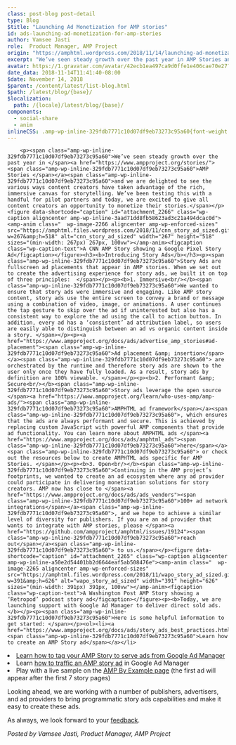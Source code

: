 ```yaml
---
class: post-blog post-detail
type: Blog
$title: "Launching Ad Monetization for AMP stories"
id: ads-launching-ad-monetization-for-amp-stories
author: Vamsee Jasti
role:  Product Manager, AMP Project
origin: "https://amphtml.wordpress.com/2018/11/14/launching-ad-monetization-for-amp-stories/amp/"
excerpt: "We’ve seen steady growth over the past year in AMP Stories and we are delighted to see the various ways content creators have taken advantage of the rich, immersive canvas for storytelling. We’ve been testing this with a handful for pilot partners and today, we are excited to give all content creators an opportunity to [&#8230;]"
avatar: https://1.gravatar.com/avatar/42ecb1ea497ca9d0ffe1e406cae70e27?s=96&d=identicon&r=G
date_data: 2018-11-14T11:41:40-08:00
$date: November 14, 2018
$parent: /content/latest/list-blog.html
$path: /latest/blog/{base}/
$localization:
  path: /{locale}/latest/blog/{base}/
components:
  - social-share
  - anim
inlineCSS: .amp-wp-inline-329fdb7771c10d07df9eb73273c95a60{font-weight:400;}.amp-wp-inline-a50e2d54401bb2d6644eaf5ab508476e{max-width:391px;}.amp-wp-inline-3aad71dd8fb58623ad3c21a494dcac0d{max-width:267px;}
---
```


<div class="amp-wp-article-content">

		<p><span class="amp-wp-inline-329fdb7771c10d07df9eb73273c95a60">We’ve seen steady growth over the past year in </span><a href="https://www.ampproject.org/stories/"><span class="amp-wp-inline-329fdb7771c10d07df9eb73273c95a60">AMP Stories </span></a><span class="amp-wp-inline-329fdb7771c10d07df9eb73273c95a60">and we are delighted to see the various ways content creators have taken advantage of the rich, immersive canvas for storytelling. We’ve been testing this with a handful for pilot partners and today, we are excited to give all content creators an opportunity to monetize their stories.</span></p><figure data-shortcode="caption" id="attachment_2266" class="wp-caption aligncenter amp-wp-inline-3aad71dd8fb58623ad3c21a494dcac0d"><amp-anim class="  wp-image-2266 aligncenter amp-wp-enforced-sizes" src="https://amphtml.files.wordpress.com/2018/11/cnn_story_ad_sized.gif?w=267&amp;h=518" alt="cnn_story_ad_sized" width="267" height="518" sizes="(min-width: 267px) 267px, 100vw"></amp-anim><figcaption class="wp-caption-text">A CNN AMP Story showing a Google Pixel Story Ad</figcaption></figure><h3><b>Introducing Story Ads</b></h3><p><span class="amp-wp-inline-329fdb7771c10d07df9eb73273c95a60">Story Ads are fullscreen ad placements that appear in AMP stories. When we set out to create the advertising experience for story ads, we built it on top of three principles:  </span></p><p><b>1. Immersive<br/></b><span class="amp-wp-inline-329fdb7771c10d07df9eb73273c95a60">We wanted to ensure that story ads were immersive and engaging. Like AMP story content, story ads use the entire screen to convey a brand or message using a combination of video, image, or animations. A user continues the tap gesture to skip over the ad if uninterested but also has a consistent way to explore the ad using the call to action button. In addition, every ad has a ‘consistent’ ad attribution label, so users are easily able to distinguish between an ad vs organic content inside a story. </span></p><p><a href="https://www.ampproject.org/docs/ads/advertise_amp_stories#ad-placement"><span class="amp-wp-inline-329fdb7771c10d07df9eb73273c95a60">Ad placement &amp; insertion</span></a><span class="amp-wp-inline-329fdb7771c10d07df9eb73273c95a60"> are orchestrated by the runtime and therefore story ads are shown to the user only once they have fully loaded. As a result, story ads by definition are 100% viewable. </span></p><p><b>2. Performant &amp; Secure<br/></b><span class="amp-wp-inline-329fdb7771c10d07df9eb73273c95a60">Story ads leverage the open source </span><a href="https://www.ampproject.org/learn/who-uses-amp/amp-ads/"><span class="amp-wp-inline-329fdb7771c10d07df9eb73273c95a60">AMPHTML ad framework</span></a><span class="amp-wp-inline-329fdb7771c10d07df9eb73273c95a60">, which ensures that the ads are always performant and secure. This is achieved by replacing custom JavaScript with powerful AMP components that provide ad functionality. You can learn more about AMPHTML ads </span><a href="https://www.ampproject.org/docs/ads/amphtml_ads"><span class="amp-wp-inline-329fdb7771c10d07df9eb73273c95a60">here</span></a><span class="amp-wp-inline-329fdb7771c10d07df9eb73273c95a60"> or check out the resources below to create AMPHTML ads specific for AMP Stories. </span></p><p><b>3. Open<br/></b><span class="amp-wp-inline-329fdb7771c10d07df9eb73273c95a60">Continuing in the AMP project’s footprints, we wanted to create an ad ecosystem where any ad provider could participate in delivering monetization solutions for story creators. AMP now has close to </span><a href="https://www.ampproject.org/docs/ads/ads_vendors"><span class="amp-wp-inline-329fdb7771c10d07df9eb73273c95a60">100+ ad network integrations</span></a><span class="amp-wp-inline-329fdb7771c10d07df9eb73273c95a60">, and we hope to achieve a similar level of diversity for publishers. If you are an ad provider that wants to integrate with AMP stories, please </span><a href="https://github.com/ampproject/amphtml/issues/19124"><span class="amp-wp-inline-329fdb7771c10d07df9eb73273c95a60">reach out</span></a><span class="amp-wp-inline-329fdb7771c10d07df9eb73273c95a60"> to us.</span></p><figure data-shortcode="caption" id="attachment_2265" class="wp-caption aligncenter amp-wp-inline-a50e2d54401bb2d6644eaf5ab508476e"><amp-anim class="  wp-image-2265 aligncenter amp-wp-enforced-sizes" src="https://amphtml.files.wordpress.com/2018/11/wapo_story_ad_sized.gif?w=391&amp;h=626" alt="wapo_story_ad_sized" width="391" height="626" sizes="(min-width: 391px) 391px, 100vw"></amp-anim><figcaption class="wp-caption-text">A Washington Post AMP Story showing a ‘Retropod’ podcast story ad</figcaption></figure><p><b>Today, we are launching support with Google Ad Manager to deliver direct sold ads. </b></p><p><span class="amp-wp-inline-329fdb7771c10d07df9eb73273c95a60">Here is some helpful information to get started: </span></p><ol><li><a href="https://www.ampproject.org/docs/ads/story_ads_best_practices.html"><span class="amp-wp-inline-329fdb7771c10d07df9eb73273c95a60">Learn how to create an AMP Story ad</span></a></li>
<li><a href="https://www.ampproject.org/docs/ads/advertise_amp_stories.html#google-ad-manager"><span class="amp-wp-inline-329fdb7771c10d07df9eb73273c95a60">Learn how to tag your AMP Story to serve ads from Google Ad Manager</span></a></li>
<li><span class="amp-wp-inline-329fdb7771c10d07df9eb73273c95a60">Learn </span><a href="https://support.google.com/admanager/answer/9038178"><span class="amp-wp-inline-329fdb7771c10d07df9eb73273c95a60">how to traffic an AMP story ad</span></a><span class="amp-wp-inline-329fdb7771c10d07df9eb73273c95a60"> in Google Ad Manager </span></li>
<li><span class="amp-wp-inline-329fdb7771c10d07df9eb73273c95a60">Play with a live sample on the </span><a href="https://ampbyexample.com/stories/monetization/doubleclick/"><span class="amp-wp-inline-329fdb7771c10d07df9eb73273c95a60">AMP By Example page</span></a><span class="amp-wp-inline-329fdb7771c10d07df9eb73273c95a60"> (the first ad will appear after the first 7 story pages)</span></li>
</ol><p>Looking ahead, we are working with a number of publishers, advertisers, and ad providers to bring programmatic story ads capabilities and make it easy to create these ads.</p><p><span class="amp-wp-inline-329fdb7771c10d07df9eb73273c95a60">As always, we look forward to your </span><a href="https://github.com/ampproject/amphtml/issues/19124"><span class="amp-wp-inline-329fdb7771c10d07df9eb73273c95a60">feedback</span></a><span class="amp-wp-inline-329fdb7771c10d07df9eb73273c95a60">.</span></p><p><i><span class="amp-wp-inline-329fdb7771c10d07df9eb73273c95a60">Posted by Vamsee Jasti, Product Manager, AMP Project</span></i></p>	</div>

	

</div>

